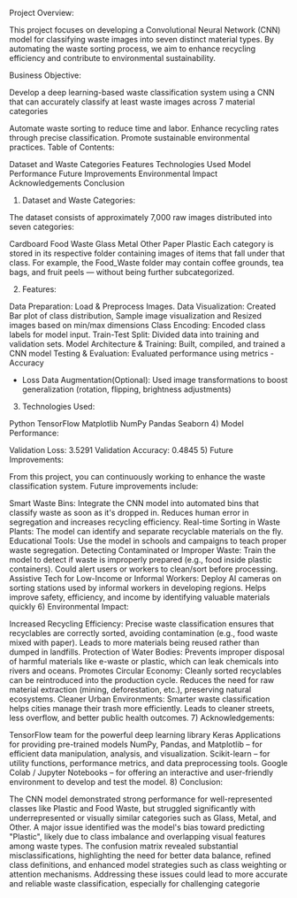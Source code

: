 Project Overview:

This project focuses on developing a Convolutional Neural Network (CNN) model for classifying waste images into seven distinct material types. By automating the waste sorting process, we aim to enhance recycling efficiency and contribute to environmental sustainability.

Business Objective:

Develop a deep learning-based waste classification system using a CNN that can accurately classify at least waste images across 7 material categories

Automate waste sorting to reduce time and labor.
Enhance recycling rates through precise classification.
Promote sustainable environmental practices.
Table of Contents:

Dataset and Waste Categories
Features
Technologies Used
Model Performance
Future Improvements
Environmental Impact
Acknowledgements
Conclusion
1) Dataset and Waste Categories:

The dataset consists of approximately 7,000 raw images distributed into seven categories:

Cardboard
Food Waste
Glass
Metal
Other
Paper
Plastic
Each category is stored in its respective folder containing images of items that fall under that class. For example, the Food_Waste folder may contain coffee grounds, tea bags, and fruit peels — without being further subcategorized.

2) Features:

Data Preparation: Load & Preprocess Images.
Data Visualization: Created Bar plot of class distribution, Sample image visualization and Resized images based on min/max dimensions
Class Encoding: Encoded class labels for model input.
Train-Test Split: Divided data into training and validation sets.
Model Architecture & Training: Built, compiled, and trained a CNN model
Testing & Evaluation: Evaluated performance using metrics - Accuracy
- Loss
Data Augmentation(Optional): Used image transformations to boost generalization (rotation, flipping, brightness adjustments)
3) Technologies Used:

Python
TensorFlow
Matplotlib
NumPy
Pandas
Seaborn
4) Model Performance:

Validation Loss: 3.5291
Validation Accuracy: 0.4845
5) Future Improvements:

From this project, you can continuously working to enhance the waste classification system. Future improvements include:

Smart Waste Bins: Integrate the CNN model into automated bins that classify waste as soon as it's dropped in. Reduces human error in segregation and increases recycling efficiency.
Real-time Sorting in Waste Plants: The model can identify and separate recyclable materials on the fly.
Educational Tools: Use the model in schools and campaigns to teach proper waste segregation.
Detecting Contaminated or Improper Waste: Train the model to detect if waste is improperly prepared (e.g., food inside plastic containers). Could alert users or workers to clean/sort before processing.
Assistive Tech for Low-Income or Informal Workers: Deploy AI cameras on sorting stations used by informal workers in developing regions. Helps improve safety, efficiency, and income by identifying valuable materials quickly
6) Environmental Impact:

Increased Recycling Efficiency: Precise waste classification ensures that recyclables are correctly sorted, avoiding contamination (e.g., food waste mixed with paper). Leads to more materials being reused rather than dumped in landfills.
Protection of Water Bodies: Prevents improper disposal of harmful materials like e-waste or plastic, which can leak chemicals into rivers and oceans.
Promotes Circular Economy: Cleanly sorted recyclables can be reintroduced into the production cycle. Reduces the need for raw material extraction (mining, deforestation, etc.), preserving natural ecosystems.
Cleaner Urban Environments: Smarter waste classification helps cities manage their trash more efficiently. Leads to cleaner streets, less overflow, and better public health outcomes.
7) Acknowledgements:

TensorFlow team for the powerful deep learning library
Keras Applications for providing pre-trained models
NumPy, Pandas, and Matplotlib – for efficient data manipulation, analysis, and visualization.
Scikit-learn – for utility functions, performance metrics, and data preprocessing tools.
Google Colab / Jupyter Notebooks – for offering an interactive and user-friendly environment to develop and test the model.
8) Conclusion:

The CNN model demonstrated strong performance for well-represented classes like Plastic and Food Waste, but struggled significantly with underrepresented or visually similar categories such as Glass, Metal, and Other. A major issue identified was the model's bias toward predicting "Plastic", likely due to class imbalance and overlapping visual features among waste types. The confusion matrix revealed substantial misclassifications, highlighting the need for better data balance, refined class definitions, and enhanced model strategies such as class weighting or attention mechanisms. Addressing these issues could lead to more accurate and reliable waste classification, especially for challenging categorie
